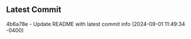 
## Latest Commit
4b6a78e - Update README with latest commit info (2024-09-01 11:49:34 -0400) <Yunxi-Zhou>
